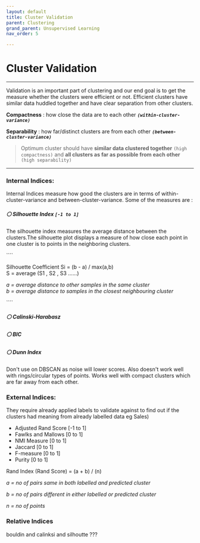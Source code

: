 ```yaml
---
layout: default
title: Cluster Validation
parent: Clustering
grand_parent: Unsupervised Learning
nav_order: 5

---
```

# Cluster Validation

***

Validation is an important part of clustering and our end goal is to get the measure whether the clusters were efficient or not. Efficient clusters have similar data huddled together and have clear separation from other clusters.

**Compactness** : how close the data are to each other **_`(within-cluster-variance)`_**

**Separability** : how far/distinct clusters are from each other **_`(between-cluster-variance)`_**

> Optimum cluster should have **similar data clustered together** `(high compactness)` and **all clusters as far as possible from each other** `(high separability)`

***

### Internal Indices:

Internal Indices measure how good the clusters are in terms of within-cluster-variance and between-cluster-variance. Some of the measures are :

##### ⚪ Silhouette Index `[-1 to 1]`

The silhouette index measures the average distance between the clusters.The silhouette plot displays a measure of how close each point in one cluster is to points in the neighboring clusters.

\`\`\`\`

Silhouette Coefficient Si = (b - a) / max(a,b)   
S = average (S1 , S2 , S3 ……)

_a = average distance to other samples in the same cluster  
b = average distance to samples in the closest neighbouring cluster_

\`\`\`\`

##### ⚪ Calinski-Harabasz

##### ⚪ BIC

##### ⚪ Dunn Index

Don't use on DBSCAN as noise will lower scores. Also doesn't work well with rings/circular types of points. Works well with compact clusters which are far away from each other.

### External Indices:

They require already applied labels to validate against to find out if the clusters had meaning from already labelled data eg Sales)

* Adjusted Rand Score \[-1 to 1\]
* Fawlks and Mallows \[0 to 1\]
* NMI Measure \[0 to 1\]
* Jaccard \[0 to 1\]
* F-measure \[0 to 1\]
* Purity \[0 to 1\]

Rand Index (Rand Score) = (a + b) / (n)

_a = no of pairs same in both labelled and predicted cluster_

_b = no of pairs different in either labelled or predicted cluster_

_n = no of points_

### Relative Indices

  
bouldin and calinksi and silhoutte ???